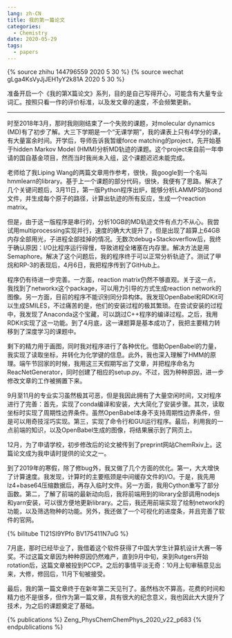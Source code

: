 ```yaml
---
lang: zh-CN
title: 我的第一篇论文
categories:
  - Chemistry
date: 2020-05-29
tags:
  - papers
---
```

{% source zhihu 144796559 2020 5 30 %}
{% source wechat gLga4KsVyJjJEH1yY2k81A 2020 5 30 %}

准备开启一个《我的第X篇论文》系列，目的是自己写得开心，可能含有大量专业词汇。按照只看一作的评价标准，以及发文章的速度，不会频繁更新。

---

时至2018年3月，那时我刚刚结束了一个失败的课题，对molecular dynamics (MD)有了初步了解。大三下学期是一个“无课学期”，我的课表上只有4学分的课，有大量富余时间。开学后，导师告诉我暂缓force matching的project，先开始基于hidden Markov Model (HMM)分析MD轨迹的课题。这个project来自前一年申请的国自基金项目，然而当时我尚未入组，这个课题迟迟未能完成。
<!--more-->

老师给了我Liping Wang的两篇文章用作参考，很快，我google到一个名叫hmmlearn的library。基于上一个课题的部分代码，很快，我便有了思路。解决了几个关键问题后，3月11日，第一版Python程序出炉，能够分析LAMMPS的bond文件，并生成每个原子的路径，计算出轨迹的所有反应，生成一个reaction matrix。

但是，由于这一版程序是串行的，分析10GB的MD轨迹文件有点力不从心。我尝试用multiprocessing实现并行，速度的确大大提升了，但是出现了超算上64GB内存全部用光，子进程全部挂掉的情况。无数次debug+Stackoverflow后，我终于确认原因：I/O比程序运行得慢，导致进程全堵塞在内存里。解决方法是用Semaphore。解决了这个问题后，我的程序终于可以正常分析轨迹了。测试了甲烷和RP-3的表现后，4月6日，我把程序传到了GitHub上。

程序仍有待进一步完善。一方面，reaction matrix仍然不够直观。关于这一点，我找到了networkx这个package，可以用力引导的方式生成reaction network的图像。另一方面，目前的程序不能识别同分异构体。我发现OpenBabel和RDKit可以生成SMILES，不过痛苦的是，他们的安装过程的极其繁琐。在尝试安装的过程中，我发现了Anaconda这个宝藏，可以跳过C++程序的编译过程。之后，我用RDKit实现了这一功能。到了4月底，这一课题算是基本成功了，我把主要精力转移到了深度学习的课题中。

剩下的精力用于画图，同时我对程序进行了各种优化。借助OpenBabel的力量，我实现了读取坐标，并转化为化学键的信息。此外，我也深入理解了HMM的原理。端午节回家的时候，我用这三天假期写出了文章，并把程序命名为ReacNetGenerator，同时创建了相应的setup.py。不过，因为种种原因，进一步修改文章的工作被搁置下来。

9月至11月的专业实习虽然极其可恶，但是我因此拥有了大量空闲时间，又对程序进行了完善：首先，实现了conda编译和安装，大大简化了安装步骤。其次，读取坐标时实现了周期性边界条件。虽然OpenBabel本身不支持周期性边界条件，但是可以用奇技淫巧实现。第三，实现了命令行和GUI运行程序。最后，利用我的一点前端的知识，以及OpenBabel生成的图像，将结果展示到了网页上。

12月，为了申请学校，初步修改后的论文被传到了preprint网站ChemRxiv上。这篇论文成为我申请时提供的论文之一。

到了2019年的寒假，除了修bug外，我又做了几个方面的优化。第一，大大增快了计算速度。我发现，计算时的主要瓶颈是中间缓存文件的I/O。于是，我先用lz4+base64压缩数据后，再存入临时文件。另一方面，我用Cython重写了部分函数。第二，了解了前端的最新动向后，我将前端用到的library全部调用nodejs和yarn安装，可以很方便地更新library。之后，我还用前端实现了绘制network的功能，以及筛选物种的功能。另外，我还做了一个可视化的进度条，并且完善了软件的官网。

{% bilitube TI21SI9YPfo BV175411N7uG %}

7月底，那时已经毕业了，我借着这个软件获得了中国大学生计算机设计大赛一等奖。不过这篇文章因为种种原因仍然难产，直到9月中旬，来到Rutgers开始rotation后，这篇文章被投到PCCP。之后的事情平淡无奇：10月上旬审稿意见出来，大修，修回后，11月下旬被接受。

最后，我的第一篇文章终于在新年第二天见刊了。虽然档次不算高，花费的时间和精力也不是很多，但作为第一篇文章，具有很大的纪念意义，我也因此大大提升了技术，为之后的课题奠定了基础。

{% publications %}
Zeng_PhysChemChemPhys_2020_v22_p683
{% endpublications %}
